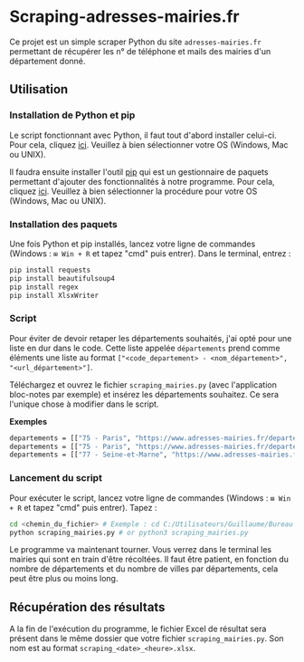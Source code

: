 # Scraping-adresses-mairies.fr
Ce projet est un simple scraper Python du site `adresses-mairies.fr` permettant de récupérer les n° de téléphone et mails des mairies d'un département donné.

## Utilisation
### Installation de Python et pip
Le script fonctionnant avec Python, il faut tout d'abord installer celui-ci.
Pour cela, cliquez [ici](https://www.python.org/downloads/). Veuillez à bien sélectionner votre OS (Windows, Mac ou UNIX).

Il faudra ensuite installer l'outil [pip](https://pip.pypa.io/en/stable/) qui est un gestionnaire de paquets permettant d'ajouter des fonctionnalités à notre programme.
Pour cela, cliquez [ici](https://pip.pypa.io/en/stable/installation/). Veuillez à bien sélectionner la procédure pour votre OS (Windows, Mac ou UNIX).

### Installation des paquets
Une fois Python et pip installés, lancez votre ligne de commandes (Windows : `⊞ Win + R` et tapez "cmd" puis entrer).
Dans le terminal, entrez :
```bash
pip install requests
pip install beautifulsoup4
pip install regex
pip install XlsxWriter
```

### Script
Pour éviter de devoir retaper les départements souhaités, j'ai opté pour une liste en dur dans le code.
Cette liste appelée `départements` prend comme éléments une liste au format `["<code_departement> - <nom_département>", "<url_département>"]`.

Téléchargez et ouvrez le fichier `scraping_mairies.py` (avec l'application bloc-notes par exemple) et insérez les départements souhaitez. Ce sera l'unique chose à modifier dans le script.

**Exemples**
```bash
departements = [["75 - Paris", "https://www.adresses-mairies.fr/departement-paris-76.html"]] # scraping des mairies de Paris
departements = [["75 - Paris", "https://www.adresses-mairies.fr/departement-paris-76.html"], ["77 - Seine-et-Marne", "https://www.adresses-mairies.fr/departement-seine-et-marne-78.html"], ["78 - Yvelines", "https://www.adresses-mairies.fr/departement-yvelines-79.html"]] # scraping des mairies de Paris, de Seine-et-Marne et des Yvelines
departements = [["77 - Seine-et-Marne", "https://www.adresses-mairies.fr/departement-seine-et-marne-78.html"], ["95 - Val d'Oise", "https://www.adresses-mairies.fr/departement-val-d-oise-96.html"]] # scraping des mairies de Seine-et-Marne et du Val d'Oise
```

### Lancement du script
Pour exécuter le script, lancez votre ligne de commandes (Windows : `⊞ Win + R` et tapez "cmd" puis entrer).
Tapez :
```bash
cd <chemin_du_fichier> # Exemple : cd C:/Utilisateurs/Guillaume/Bureau si le fichier est sur le Bureau
python scraping_mairies.py # or python3 scraping_mairies.py
```
Le programme va maintenant tourner. Vous verrez dans le terminal les mairies qui sont en train d'être récoltées. Il faut être patient, en fonction du nombre de départements et du nombre de villes par départements, cela peut être plus ou moins long.


## Récupération des résultats
A la fin de l'exécution du programme, le fichier Excel de résultat sera présent dans le même dossier que votre fichier `scraping_mairies.py`. 
Son nom est au format `scraping_<date>_<heure>.xlsx`.
